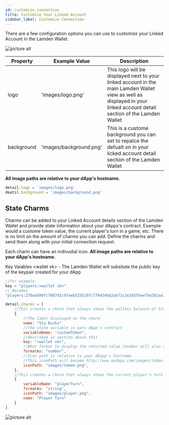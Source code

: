 ```yaml
---
id: customize_connection
title: Customize Your Linked Account
sidebar_label: Customize Connection
---
```


There are a few configuration options you can use to customize your Linked Account in the Lamden Wallet. 

![picture alt](/img/develop/wallet_api/wallet_custom_2.png "Example of State Charms")

| Property  | Example Value | Description  |
| ------------- |------------| -----|
| logo | 'images/logo.png' | This logo will be displayed next to your linked account in the main Lamden Wallet view as well as displayed in your linked account detail section of the Lamden Wallet |
| background | 'images/background.png' | This is a custome background you can set to repalce the defualt on in your licked account detail section of the Lamden Wallet  |

**All image paths are relative to your dApp's hostname.**

```javascript
detail.logo = 'images/logo.png'
deatil.background = 'images/background.png'
```

## State Charms
Charms can be added to your Linked Account details section of the Lamden Wallet and provide state information about your dApps's contract.  Example would a custome token value, the current player's turn in a game, etc.  There is no limit on the amount of charms you can add.  Define the charms and send them along with your initial connection request.  

Each charm can have an indivudial icon. **All image paths are relative to your dApp's hostname.**

Key Vaiables
&lt;wallet vk&gt; - The Lamden Wallet will subsitute the public key of the keypair created for your dApp

```javascript
//for example
key = "players:<wallet vk>"
// Becomes
"players:270add00fc708791c97aeb5255107c770434bd2ab71c2e103fbee75e202aa15e"
```

```javascript
detail.charms = [
    //This creates a charm that always shows the wallets balance of Stu Bucks
    {
        //The label displayed on the charm
        name: "Stu Bucks"
        //The state variable in yoru dApp's contract
        variableName: "customToken",
        //described in section above this
        key: "<wallet vk>",
        //What format to display the returned value (number will also display as float)
        formatAs: "number",
        //Icon path is relative to your dDapp's hostname
        //This iconPath will become http://www.mydapp.com/images/token.png
        iconPath: "images/token.png",
    },
    //This creates a charm that always shows the current player's turn in a game
    {
        variableName: "playerTurn",
        formatAs: "string",
        iconPath: "images/player.png",
        name: "Player Turn"
    }
]
```
![picture alt](/img/develop/wallet_api/charms.png "Example of State Charms")
